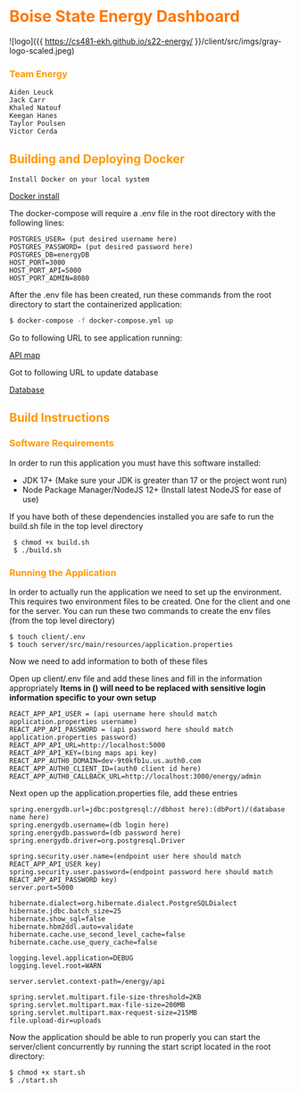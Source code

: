 # <span style="color: #FF7700;font-weight: bold;"> Boise State Energy Dashboard </span>

![logo]({{ https://cs481-ekh.github.io/s22-energy/ }}/client/src/imgs/gray-logo-scaled.jpeg)

### <span style="color: #FF9900">Team Energy</span>

```
Aiden Leuck
Jack Carr
Khaled Natouf
Keegan Hanes
Taylor Poulsen
Victor Cerda
```

## <span style="color: #FF9900">Building and Deploying Docker</span>
    
    Install Docker on your local system
[Docker install](https://docs.docker.com/get-docker/)

<p>The docker-compose will require a .env file in the root directory with the following lines:</p>

```
POSTGRES_USER= (put desired username here)
POSTGRES_PASSWORD= (put desired password here)
POSTGRES_DB=energyDB
HOST_PORT=3000
HOST_PORT_API=5000
HOST_PORT_ADMIN=8080
```
<p>After the .env file has been created, run these commands from the root directory to start the containerized application:</p>

```bash
$ docker-compose -f docker-compose.yml up
```

Go to following URL to see application running:
    
[API map](http://localhost:3000/energy)

Got to following URL to update database

[Database](http://locahost:8080/)

## <span style="color: #FF9900">Build Instructions</span>
### <span style="color: #FF9900">Software Requirements</span>

<p>
In order to run this application you must have this software installed:
</p>

- JDK 17+ (Make sure your JDK is greater than 17 or the project wont run)
- Node Package Manager/NodeJS 12+ (Install latest NodeJS for ease of use)

<p>
If you have both of these dependencies installed you are safe to run the build.sh file in the top level directory
</p>

```
 $ chmod +x build.sh 
 $ ./build.sh
 ```
### <span style="color: #FF9900">Running the Application</span>

<p>In order to actually run the application we need to set up the environment. This requires two environment files to be created. One for the client and one for the server. You can run these two commands to create the env files (from the top level directory)
</p>

```
$ touch client/.env
$ touch server/src/main/resources/application.properties
```

Now we need to add information to both of these files

Open up client/.env file and add these lines and fill in the information appropriately
**Items in () will need to be replaced with sensitive login information
specific to your own setup**

```
REACT_APP_API_USER = (api username here should match application.properties username)
REACT_APP_API_PASSWORD = (api password here should match application.properties password)
REACT_APP_API_URL=http://localhost:5000
REACT_APP_API_KEY=(bing maps api key)
REACT_APP_AUTH0_DOMAIN=dev-9t0kfb1u.us.auth0.com
REACT_APP_AUTH0_CLIENT_ID=(auth0 client id here)
REACT_APP_AUTH0_CALLBACK_URL=http://localhost:3000/energy/admin
```

Next open up the application.properties file, add these entries

```
spring.energydb.url=jdbc:postgresql://dbhost here):(dbPort)/(database name here)
spring.energydb.username=(db login here)
spring.energydb.password=(db password here)
spring.energydb.driver=org.postgresql.Driver

spring.security.user.name=(endpoint user here should match REACT_APP_API_USER key)
spring.security.user.password=(endpoint password here should match REACT_APP_API_PASSWORD key)
server.port=5000

hibernate.dialect=org.hibernate.dialect.PostgreSQLDialect
hibernate.jdbc.batch_size=25
hibernate.show_sql=false
hibernate.hbm2ddl.auto=validate
hibernate.cache.use_second_level_cache=false
hibernate.cache.use_query_cache=false

logging.level.application=DEBUG
logging.level.root=WARN

server.servlet.context-path=/energy/api

spring.servlet.multipart.file-size-threshold=2KB
spring.servlet.multipart.max-file-size=200MB
spring.servlet.multipart.max-request-size=215MB
file.upload-dir=uploads
```

Now the application should be able to run properly you can start
the server/client concurrently by running the start script located in 
the root directory:

```
$ chmod +x start.sh
$ ./start.sh
```
